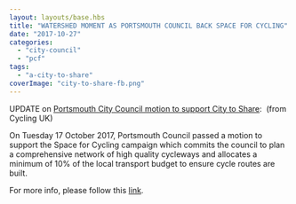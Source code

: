 ```yaml
---
layout: layouts/base.hbs
title: "WATERSHED MOMENT AS PORTSMOUTH COUNCIL BACK SPACE FOR CYCLING"
date: "2017-10-27"
categories: 
  - "city-council"
  - "pcf"
tags: 
  - "a-city-to-share"
coverImage: "city-to-share-fb.png"
---
```


UPDATE on [Portsmouth City Council motion to support City to Share](https://e-activist.com/page/15054/action/1?ea.tracking.id=CLIPS):  (from Cycling UK)

On Tuesday 17 October 2017, Portsmouth Council passed a motion to support the Space for Cycling campaign which commits the council to plan a comprehensive network of high quality cycleways and allocates a minimum of 10% of the local transport budget to ensure cycle routes are built.

For more info, please follow this [link](https://www.cyclinguk.org/blog/watershed-moment-portsmouth-council-back-space-cycling).
